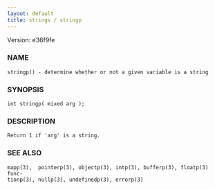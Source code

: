 ```yaml
---
layout: default
title: strings / stringp
---
```


Version: e36f9fe




### NAME
    stringp() - determine whether or not a given variable is a string


### SYNOPSIS
    int stringp( mixed arg );


### DESCRIPTION
    Return 1 if 'arg' is a string.


### SEE ALSO
    mapp(3),  pointerp(3), objectp(3), intp(3), bufferp(3), floatp(3) func‐
    tionp(3), nullp(3), undefinedp(3), errorp(3)



